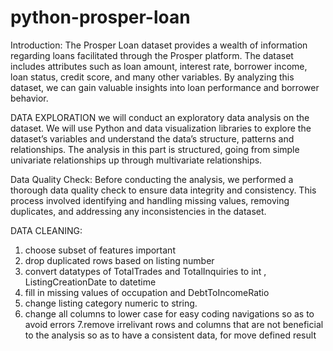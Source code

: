 # python-prosper-loan

Introduction:
The Prosper Loan dataset provides a wealth of information regarding loans facilitated through the Prosper platform. The dataset includes attributes such as loan amount, interest rate, borrower income, loan status, credit score, and many other variables. By analyzing this dataset, we can gain valuable insights into loan performance and borrower behavior.

DATA EXPLORATION
we will conduct an exploratory data analysis on the dataset. We will use Python and data visualization libraries to explore the dataset’s variables and understand the data’s structure, patterns and relationships. The analysis in this part is structured, going from simple univariate relationships up through multivariate relationships.

Data Quality Check:
Before conducting the analysis, we performed a thorough data quality check to ensure data integrity and consistency. This process involved identifying and handling missing values, removing duplicates, and addressing any inconsistencies in the dataset.

DATA CLEANING:
1. choose subset of features important
2. drop duplicated rows based on listing number
3. convert datatypes of TotalTrades and TotalInquiries to int , ListingCreationDate to datetime
4. fill in missing values of occupation and DebtToIncomeRatio
5. change listing category numeric to string.
6. change all columns to lower case for easy coding navigations so as to avoid errors
7.remove irrelivant rows and columns that are not beneficial to the analysis so as to have a consistent data, for move defined result
